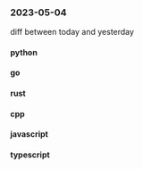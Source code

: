 ### 2023-05-04
diff between today and yesterday

#### python

#### go

#### rust

#### cpp

#### javascript

#### typescript

